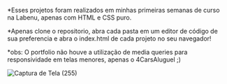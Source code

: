 *Esses projetos foram realizados em minhas primeiras semanas de curso na Labenu, apenas com  HTML e CSS puro.

*Apenas clone o repositorio, abra cada pasta em um editor de código de sua preferencia e abra o index.html de cada projeto no seu navegador!

*obs: O portfolio não houve a utilização de media queries para responsividade em telas menores, apenas o 4CarsAluguel ;) 

![Captura de Tela (255)](https://user-images.githubusercontent.com/79269035/121428897-b5d0f580-c94c-11eb-80c8-c836e5ea65d9.png)
